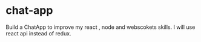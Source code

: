 # chat-app
Build a ChatApp to improve my react , node and webscokets skills. I will use react api instead of redux.
